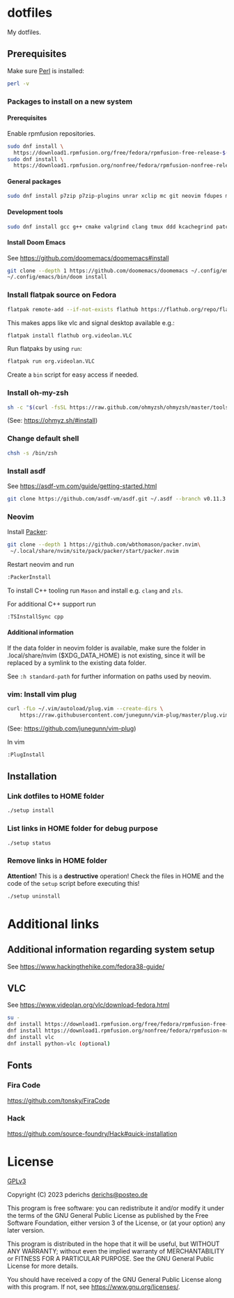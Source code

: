 # dotfiles

My dotfiles.

## Prerequisites

Make sure [Perl](https://www.perl.org/) is installed:

```sh
perl -v
```

### Packages to install on a new system

#### Prerequisites

Enable rpmfusion repositories.

``` sh
sudo dnf install \
  https://download1.rpmfusion.org/free/fedora/rpmfusion-free-release-$(rpm -E %fedora).noarch.rpm
sudo dnf install \
  https://download1.rpmfusion.org/nonfree/fedora/rpmfusion-nonfree-release-$(rpm -E %fedora).noarch.rpm
```

#### General packages

```sh
sudo dnf install p7zip p7zip-plugins unrar xclip mc git neovim fdupes meld fd-find ripgrep doublecmd-gtk weechat fzf wget curl emacs vim zsh fish firejail abiword gnumeric thunderbird gpg rsync gimp ffmpeg youtube-dl brasero sound-juicer perl-Env perl-File-Copy zeal ranger htop fortune-mod perl-Image-ExifTool editorconfig sbcl glslang discount ShellCheck inkscape clamav clamav-update pandoc uuid texlive-scheme-medium autoconf automake gcc libpng-devel make poppler-devel poppler-glib-devel zlib-devel pkgconf macchanger rhythmbox libreoffice mpv util-linux-user terminator audacity fira-code-fonts zstd net-tools nethogs tcpdump iftop xfburn
```

#### Development tools

```sh
sudo dnf install gcc g++ cmake valgrind clang tmux ddd kcachegrind patch zlib-devel bzip2 bzip2-devel readline-devel sqlite sqlite-devel openssl-devel tk-devel libffi-devel xz-devel libuuid-devel gdbm-devel libnsl2-devel boost-devel
```

#### Install Doom Emacs

See https://github.com/doomemacs/doomemacs#install

``` sh
git clone --depth 1 https://github.com/doomemacs/doomemacs ~/.config/emacs
~/.config/emacs/bin/doom install
```

### Install flatpak source on Fedora

```sh
flatpak remote-add --if-not-exists flathub https://flathub.org/repo/flathub.flatpakrepo
```

This makes apps like vlc and signal desktop available e.g.:

``` sh
flatpak install flathub org.videolan.VLC
```

Run flatpaks by using `run`:

``` sh
flatpak run org.videolan.VLC
```

Create a `bin` script for easy access if needed.

### Install oh-my-zsh

```sh
sh -c "$(curl -fsSL https://raw.github.com/ohmyzsh/ohmyzsh/master/tools/install.sh)"
```

(See: https://ohmyz.sh/#install)

### Change default shell

```sh
chsh -s /bin/zsh
```

### Install asdf

See https://asdf-vm.com/guide/getting-started.html

```sh
git clone https://github.com/asdf-vm/asdf.git ~/.asdf --branch v0.11.3
```

### Neovim 

Install [Packer](https://github.com/wbthomason/packer.nvim):

```sh
git clone --depth 1 https://github.com/wbthomason/packer.nvim\
 ~/.local/share/nvim/site/pack/packer/start/packer.nvim
```

Restart neovim and run

```sh
:PackerInstall
```

To install C++ tooling run `Mason` and install e.g. `clang` and `zls`.

For additional C++ support run

```sh
:TSInstallSync cpp
```

#### Additional information

If the data folder in neovim folder is available, make sure the folder in .local/share/nvim ($XDG_DATA_HOME) is not existing, since it will be replaced by a symlink to the existing data folder.

See `:h standard-path` for further information on paths used by neovim.

### vim: Install vim plug

```sh
curl -fLo ~/.vim/autoload/plug.vim --create-dirs \
    https://raw.githubusercontent.com/junegunn/vim-plug/master/plug.vim
```

(See: https://github.com/junegunn/vim-plug)

In vim

```sh
:PlugInstall
```

## Installation

### Link dotfiles to HOME folder

```sh
./setup install
```

### List links in HOME folder for debug purpose

```sh
./setup status
```

### Remove links in HOME folder

**Attention!** This is a **destructive** operation! Check the files in HOME and the code of the `setup` script before executing this!

```sh
./setup uninstall
```

# Additional links

## Additional information regarding system setup

See https://www.hackingthehike.com/fedora38-guide/

## VLC 

See https://www.videolan.org/vlc/download-fedora.html

``` sh
su -
dnf install https://download1.rpmfusion.org/free/fedora/rpmfusion-free-release-$(rpm -E %fedora).noarch.rpm
dnf install https://download1.rpmfusion.org/nonfree/fedora/rpmfusion-nonfree-release-$(rpm -E %fedora).noarch.rpm
dnf install vlc
dnf install python-vlc (optional)
```

## Fonts

### Fira Code

https://github.com/tonsky/FiraCode

### Hack

https://github.com/source-foundry/Hack#quick-installation

# License

[GPLv3](https://www.gnu.org/licenses/gpl-3.0.txt)

Copyright (C) 2023 pderichs <derichs@posteo.de>

This program is free software: you can redistribute it and/or modify
it under the terms of the GNU General Public License as published by
the Free Software Foundation, either version 3 of the License, or
(at your option) any later version.

This program is distributed in the hope that it will be useful,
but WITHOUT ANY WARRANTY; without even the implied warranty of
MERCHANTABILITY or FITNESS FOR A PARTICULAR PURPOSE.  See the
GNU General Public License for more details.

You should have received a copy of the GNU General Public License
along with this program.  If not, see <https://www.gnu.org/licenses/>.
